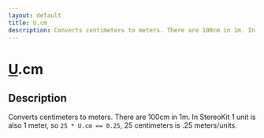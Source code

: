 ```yaml
---
layout: default
title: U.cm
description: Converts centimeters to meters. There are 100cm in 1m. In StereoKit 1 unit is also 1 meter, so 25 * U.cm == 0.25, 25 centimeters is .25 meters/units.
---
```

# [U]({{site.url}}/Pages/Reference/U.html).cm

## Description
Converts centimeters to meters. There are 100cm in 1m. In StereoKit
1 unit is also 1 meter, so `25 * U.cm == 0.25`, 25 centimeters is .25
meters/units.

